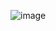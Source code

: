 ![image](https://user-images.githubusercontent.com/72289126/148566869-99af06b3-8f19-401a-9a36-336aa9c39384.png)
